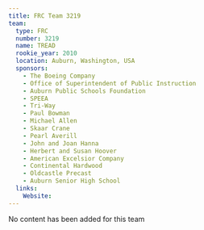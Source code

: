 ```yaml
---
title: FRC Team 3219
team:
  type: FRC
  number: 3219
  name: TREAD
  rookie_year: 2010
  location: Auburn, Washington, USA
  sponsors:
    - The Boeing Company
    - Office of Superintendent of Public Instruction
    - Auburn Public Schools Foundation
    - SPEEA
    - Tri-Way
    - Paul Bowman
    - Michael Allen
    - Skaar Crane
    - Pearl Averill
    - John and Joan Hanna
    - Herbert and Susan Hoover
    - American Excelsior Company
    - Continental Hardwood
    - Oldcastle Precast
    - Auburn Senior High School
  links:
    Website: 
---
```

No content has been added for this team